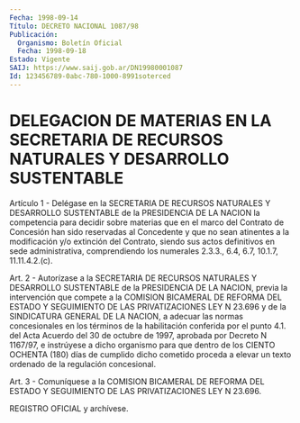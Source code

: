 ```yaml
---
Fecha: 1998-09-14
Título: DECRETO NACIONAL 1087/98
Publicación:
  Organismo: Boletín Oficial
  Fecha: 1998-09-18
Estado: Vigente
SAIJ: https://www.saij.gob.ar/DN19980001087
Id: 123456789-0abc-780-1000-8991soterced
---
```

# DELEGACION DE MATERIAS EN LA SECRETARIA DE RECURSOS NATURALES Y DESARROLLO SUSTENTABLE

<a id="1"></a>
Artículo  1  -  Delégase  en la SECRETARIA DE RECURSOS NATURALES  Y DESARROLLO SUSTENTABLE de la PRESIDENCIA DE LA NACION la competencia  para  decidir sobre  materias  que  en  el  marco  del Contrato de Concesión  han  sido  reservadas al Concedente y que no sean atinentes a la modificación y/o extinción del Contrato, siendo sus  actos  definitivos en sede administrativa,  comprendiendo  los numerales 2.3.3., 6.4, 6.7, 10.1.7, 11.11.4.2.(c).

<a id="2"></a>
Art.  2 - Autorízase  a  la  SECRETARIA  DE  RECURSOS  NATURALES  Y DESARROLLO  SUSTENTABLE  de  la PRESIDENCIA DE LA NACION, previa la intervención que compete a la  COMISION  BICAMERAL  DE  REFORMA DEL ESTADO Y SEGUIMIENTO DE LAS PRIVATIZACIONES LEY N 23.696  y  de  la SINDICATURA GENERAL DE LA NACION, a adecuar las normas concesionales  en  los términos de la habilitación conferida por el punto 4.1. del Acta Acuerdo del 30 de octubre de 1997, aprobada por Decreto N 1167/97, e  instrúyese  a dicho organismo para que dentro de los CIENTO OCHENTA (180) días de cumplido dicho cometido proceda a  elevar  un  texto  ordenado  de  la  regulación  concesional.

<a id="3"></a>
Art.  3 - Comuníquese a la COMISION BICAMERAL  DE REFORMA DEL ESTADO Y SEGUIMIENTO DE LAS PRIVATIZACIONES LEY N 23.696.

REGISTRO OFICIAL y archívese.